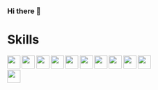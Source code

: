 ### Hi there 👋



<h1>Skills</h1>
<h4>
<img height="30" src="https://cdn.worldvectorlogo.com/logos/html-1.svg"/> 
<img height="30" src="https://cdn.worldvectorlogo.com/logos/css-3.svg"/> 
<img height="30" src="https://cdn.worldvectorlogo.com/logos/bootstrap-5.svg"/>  
<img height="30" src="https://cdn.worldvectorlogo.com/logos/logo-javascript.svg"/> 
<img height="30" src="https://cdn.worldvectorlogo.com/logos/mysql-2.svg"/> 
<img height="30" src="https://cdn.worldvectorlogo.com/logos/java-4.svg"/> 
<img height="30" src="https://cdn.worldvectorlogo.com/logos/hibernate-1.svg"/> 
<img height="30" src="https://cdn.worldvectorlogo.com/logos/spring-3.svg"/> 
<img height="30" src="https://cdn.worldvectorlogo.com/logos/react-2.svg"/>  
<img height="30" src="https://cdn.worldvectorlogo.com/logos/c--4.svg"><br>
<img height="30" src="https://worldvectorlogo.com/logo/typescript"><br>
  
</h4>


<!--
**armanali13000/armanali13000** is a ✨ _special_ ✨ repository because its `README.md` (this file) appears on your GitHub profile.

Here are some ideas to get you started:

- 🔭 I’m currently working on ...
- 🌱 I’m currently learning ...
- 👯 I’m looking to collaborate on ...
- 🤔 I’m looking for help with ...
- 💬 Ask me about ...
- 📫 How to reach me: ...
- 😄 Pronouns: ...
- ⚡ Fun fact: ...
-->
